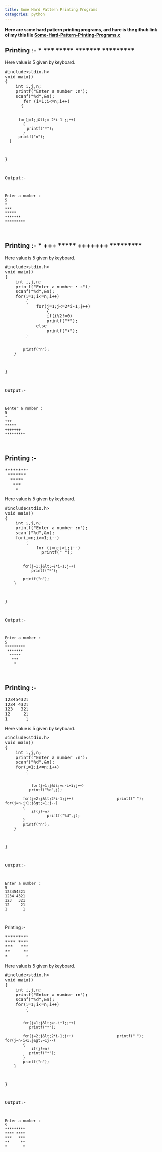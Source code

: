 ```yaml
---
title: Some Hard Pattern Printing Programs
categories: python
---
```


<h4>Here are some hard pattern printing programs,
and hare is the github link of my this file <span class="css-truncate css-truncate-target"><a id="29797c0f89abdab82138fd902b78532b-7ff033965a168c33759ac99dc45e2d54e726840e" class="js-navigation-open" title="Some-Hard-Pattern-Printing-Programs.c" href="https://github.com/vipin3699/PROGRSMMING/blob/master/Some-Hard-Pattern-Printing-Programs.c">Some-Hard-Pattern-Printing-Programs.c</a></span></h4>
<h2>Printing :-
*
***
*****
*******
*********</h2>
Here value is 5 given by keyboard.
<pre>#include&lt;stdio.h&gt;
void main()
{
	int i,j,n;
	printf("Enter a number :n");
	scanf("%d",&amp;n);
       for (i=1;i&lt;=n;i++)
	  {

		  for(j=1;j&lt;= 2*i-1 ;j++)
		    {
		      printf("*");
		    }
		  printf("n");
	  }
}

Output:-

    Enter a number :
    5
    *
    ***
    *****
    *******
    *********
</pre>
<h2>Printing :-
*
+++
*****
+++++++
*********</h2>
Here value is 5 given by keyboard.
<pre>#include&lt;stdio.h&gt;
void main()
{
	int i,j,n;
	printf("Enter a number : n");
	scanf("%d",&amp;n);
	for(i=1;i&lt;=n;i++)
		{
			for(j=1;j&lt;=2*i-1;j++)
				{
				if(i%2!=0)
				printf("*");
			else
				printf("+");
		}

			printf("n");
		}
}

Output:-

    Eenter a number :
    5
    *
    +++
    *****
    +++++++
    *********
</pre>
<h2>Printing :-</h2>
<pre>*********
 *******
  *****
   ***
    *
</pre>
Here value is 5 given by keyboard.
<pre>#include&lt;stdio.h&gt;
void main()
{
	int i,j,n;
	printf("Enter a number :n");
	scanf("%d",&amp;n);
	for(i=n;i&gt;=1;i--)
		{
			for (j=n;j&gt;i;j--)
			  printf(" ");

			for(j=1;j&lt;=2*i-1;j++)
				printf("*");

			printf("n");
		}
}

Output:-

    Enter a number :
    5
    *********
     *******
      *****
       ***
        *
</pre>
<h2>Printing :-</h2>
<pre>123454321
1234 4321
123   321
12     21
1       1
</pre>
Here value is 5 given by keyboard.
<pre>#include&lt;stdio.h&gt;
void main()
{
	int i,j,n;
	printf("Enter a number :n");
	scanf("%d",&amp;n);
	for(i=1;i&lt;=n;i++)
		{

		        for(j=1;j&lt;=n-i+1;j++)
			   printf("%d",j);

			for(j=2;j&lt;2*i-1;j++)  		           printf(" ");  			for(j=n-i+1;j&gt;=1;j--)
			{
				if(j!=n)
	         		   printf("%d",j);
			}
			printf("n");
		}
}

Output:-

    Enter a number :
    5
    123454321
    1234 4321
    123   321
    12     21
    1       1

</pre>
Printing :-
<pre>*********
**** ****
***   ***
**     **
*       *
</pre>
Here value is 5 given by keyboard.
<pre>#include&lt;stdio.h&gt;
void main()
{
	int i,j,n;
	printf("Enter a number :n");
	scanf("%d",&amp;n);
	for(i=1;i&lt;=n;i++)
		{

			for(j=1;j&lt;=n-i+1;j++)
			   printf("*");

			for(j=2;j&lt;2*i-1;j++)  		           printf(" ");  			for(j=n-i+1;j&gt;=1j--)
			{
				if(j!=n)
			   printf("*");
			}
			printf("n");
		}
}

Output:-

    Enter a number :
    5
    *********
    **** ****
    ***   ***
    **     **
    *       *
</pre>